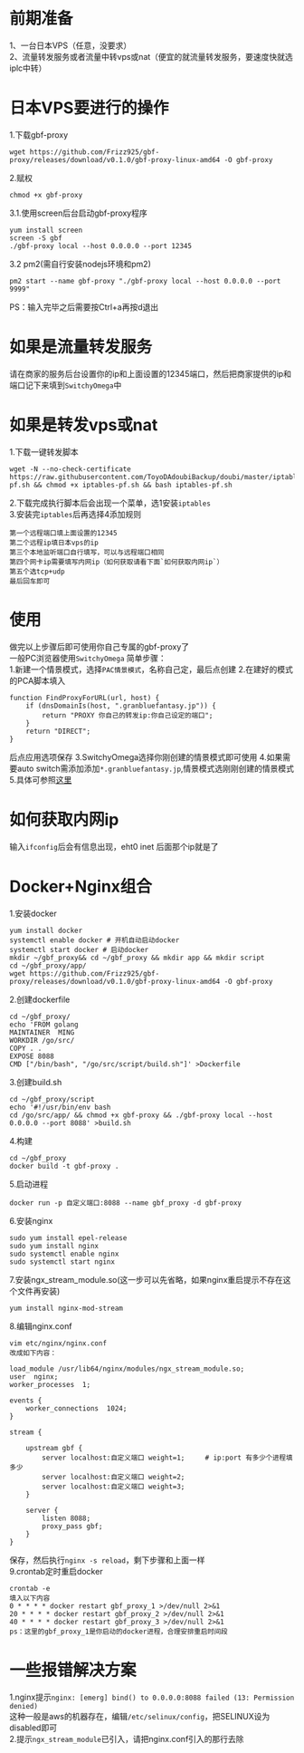 # 前期准备
1、一台日本VPS（任意，没要求）  
2、流量转发服务或者流量中转vps或nat（便宜的就流量转发服务，要速度快就选iplc中转）

# 日本VPS要进行的操作
1.下载gbf-proxy
```
wget https://github.com/Frizz925/gbf-proxy/releases/download/v0.1.0/gbf-proxy-linux-amd64 -O gbf-proxy
```
2.赋权
```
chmod +x gbf-proxy
```
3.1.使用screen后台启动gbf-proxy程序
```
yum install screen 
screen -S gbf
./gbf-proxy local --host 0.0.0.0 --port 12345
```
3.2 pm2(需自行安装nodejs环境和pm2)
```
pm2 start --name gbf-proxy "./gbf-proxy local --host 0.0.0.0 --port 9999"
```
PS：输入完毕之后需要按Ctrl+a再按d退出

# 如果是流量转发服务
请在商家的服务后台设置你的ip和上面设置的12345端口，然后把商家提供的ip和端口记下来填到`SwitchyOmega`中

# 如果是转发vps或nat
1.下载一键转发脚本
```
wget -N --no-check-certificate https://raw.githubusercontent.com/ToyoDAdoubiBackup/doubi/master/iptables-pf.sh && chmod +x iptables-pf.sh && bash iptables-pf.sh
```
2.下载完成执行脚本后会出现一个菜单，选1安装`iptables`  
3.安装完`iptables`后再选择4添加规则
```
第一个远程端口填上面设置的12345
第二个远程ip填日本vps的ip
第三个本地监听端口自行填写，可以与远程端口相同
第四个网卡ip需要填写内网ip（如何获取请看下面`如何获取内网ip`）
第五个选tcp+udp
最后回车即可
```
# 使用
做完以上步骤后即可使用你自己专属的gbf-proxy了  
一般PC浏览器使用`SwitchyOmega`
简单步骤：  
1.新建一个情景模式，选择`PAC情景模式`，名称自己定，最后点创建
2.在建好的模式的PCA脚本填入
```
function FindProxyForURL(url, host) {
    if (dnsDomainIs(host, ".granbluefantasy.jp")) {
        return "PROXY 你自己的转发ip:你自己设定的端口";
    }
    return "DIRECT";
}
```
后点应用选项保存
3.SwitchyOmega选择你刚创建的情景模式即可使用
4.如果需要auto switch需添加添加`*.granbluefantasy.jp`,情景模式选刚刚创建的情景模式
5.具体可参照[这里](https://github.com/Frizz925/gbf-proxy/blob/master/docs/setup-google-chrome.md)

# 如何获取内网ip
输入`ifconfig`后会有信息出现，eht0 inet 后面那个ip就是了

# Docker+Nginx组合
1.安装docker
```
yum install docker
systemctl enable docker # 开机自动启动docker
systemctl start docker # 启动docker
mkdir ~/gbf_proxy&& cd ~/gbf_proxy && mkdir app && mkdir script
cd ~/gbf_proxy/app/
wget https://github.com/Frizz925/gbf-proxy/releases/download/v0.1.0/gbf-proxy-linux-amd64 -O gbf-proxy
```
2.创建dockerfile
```
cd ~/gbf_proxy/
echo 'FROM golang
MAINTAINER  MING
WORKDIR /go/src/
COPY . .
EXPOSE 8088
CMD ["/bin/bash", "/go/src/script/build.sh"]' >Dockerfile
```
3.创建build.sh
```
cd ~/gbf_proxy/script
echo '#!/usr/bin/env bash
cd /go/src/app/ && chmod +x gbf-proxy && ./gbf-proxy local --host 0.0.0.0 --port 8088' >build.sh
```
4.构建
```
cd ~/gbf_proxy
docker build -t gbf-proxy .
```
5.启动进程
```
docker run -p 自定义端口:8088 --name gbf_proxy -d gbf-proxy
```
6.安装nginx
```
sudo yum install epel-release
sudo yum install nginx
sudo systemctl enable nginx
sudo systemctl start nginx
```
7.安装ngx_stream_module.so(这一步可以先省略，如果nginx重启提示不存在这个文件再安装)
```
yum install nginx-mod-stream
```
8.编辑nginx.conf
```
vim etc/nginx/nginx.conf   
改成如下内容：   

load_module /usr/lib64/nginx/modules/ngx_stream_module.so;
user  nginx;
worker_processes  1;

events {
    worker_connections  1024;
}

stream {

    upstream gbf {
        server localhost:自定义端口 weight=1;     # ip:port 有多少个进程填多少
        server localhost:自定义端口 weight=2;
        server localhost:自定义端口 weight=3;
    }

    server {
        listen 8088;
        proxy_pass gbf;
    }
}
```
保存，然后执行`nginx -s reload`，剩下步骤和上面一样   
9.crontab定时重启docker
```
crontab -e
填入以下内容
0 * * * * docker restart gbf_proxy_1 >/dev/null 2>&1
20 * * * * docker restart gbf_proxy_2 >/dev/null 2>&1
40 * * * * docker restart gbf_proxy_3 >/dev/null 2>&1
ps：这里的gbf_proxy_1是你启动的docker进程，合理安排重启时间段
```
# 一些报错解决方案
1.nginx提示`nginx: [emerg] bind() to 0.0.0.0:8088 failed (13: Permission denied)`   
这种一般是aws的机器存在，编辑`/etc/selinux/config`，把SELINUX设为disabled即可   
2.提示`ngx_stream_module`已引入，请把nginx.conf引入的那行去除
